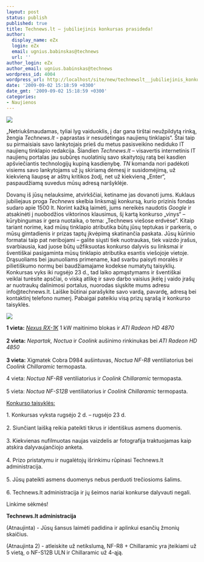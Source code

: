 ```yaml
---
layout: post
status: publish
published: true
title: Technews.lt – jubiliejinis konkursas prasideda!
author:
  display_name: eZx
  login: eZx
  email: ugnius.babinskas@technews
  url: ''
author_login: eZx
author_email: ugnius.babinskas@technews
wordpress_id: 4004
wordpress_url: http://localhost/site/new/technewslt__jubiliejinis_konkursas_prasideda/
date: '2009-09-02 15:18:59 +0300'
date_gmt: '2009-09-02 15:18:59 +0300'
categories:
- Naujienos
---
```

<div class="imgright"><img src="http://ezx.technews.lt/images/Illustrations/nerds_party.jpg"  /></div>
<p>„Netriukšmaudamas, tyliai lyg vaiduoklis, į dar gana tirštai neužpildytą rinką, žengia <i>Technews.lt</i> - paprastas ir nesudėtingas naujienų tinklapis“. Štai taip su pirmaisiais savo lankytojais prieš du metus pasisveikino nediduko IT naujienų tinklapio redakcija. Šiandien <i>Technews.lt</i> – visavertis internetinis IT naujienų portalas jau subūręs nuolatinių savo skaitytojų ratą bei kasdien apšviečiantis technologijų kupiną kasdienybę. <i>TN</i> komanda nori padėkoti visiems savo lankytojams už jų skiriamą dėmesį ir susidomėjimą, už kiekvieną liaupsę ar aštrų kritikos žodį, net už kiekvieną „Enter“, paspaudžiamą suvedus mūsų adresą naršyklėje.</p>
<p>Dovanų iš jūsų nelauksime, atvirkščiai, ketiname jas dovanoti jums. Kuklaus jubiliejaus proga <i>Technews</i> skelbia linksmąjį konkursą, kurio prizinis fondas sudaro apie 1500 lt. Norint kažką laimėti, jums nereikės naudotis <i>Google</i> ir atsakinėti į nuobodžios viktorinos klausimus, šį kartą konkurso „vinys“ – kūrybingumas ir gera nuotaika, o tema: „Technews viešose erdvėse“. Kitaip tariant norime, kad mūsų tinklapio atributika būtų jūsų teptukas ir parkeris, o mūsų gimtadienis ir prizas taptų įkvėpimą skatinančia paskata. Jūsų kūrinio formatai taip pat neribojami – galite siųsti tiek nuotraukas, tiek vaizdo įrašus, svarbiausia, kad juose būtų užfiksuotas konkurso dalyvis su linksmai ir šventiškai pasigaminta mūsų tinklapio atributika esantis viešojoje vietoje. Drąsuoliams bei jaunuoliams primename, kad svarbu paisyti moralės ir pilietiškumo normų bei baudžiamajame kodekse numatytų taisyklių. Konkursas vyks iki rugsėjo 23 d., tad laiko apmąstymams ir šventiškai veiklai turėsite apsčiai, o viską atlikę ir savo darbo vaisius įkėlę į vaido įrašų ar nuotraukų dalinimosi portalus, nuorodas siųskite mums adresu info@technews.lt. Laiške būtinai parašykite savo vardą, pavardę, adresą bei kontaktinį telefono numerį. Pabaigai pateikiu visą prizų sąrašą ir konkurso taisyklės.</p>
<p><img src="http://ezx.technews.lt/images/Illustrations/prizai.png" /></p>
<p><b>1 vieta:</b> <a class="ns" href="http://www.nexustek.nl/NXS-rx1kmodular80pluspowersupply1000watt.htm"><i>Nexus RX-1K</i></a> 1 kW maitinimo blokas ir <i>ATI Radeon HD 4870</i><br />
<br /><b>2 vieta:</b> <i>Nepartak, Noctua</i> ir <i>Coolink</i> aušinimo rinkinukas bei <i>ATI Radeon HD 4850</i><br />
<br /><b>3 vieta:</b> Xigmatek Cobra D984 aušintuvas, <i>Noctua NF-R8</i> ventiliatorius bei <i>Coolink Chillaramic</i> termopasta.</p>
<p>4 vieta: <i>Noctua NF-R8</i> ventiliatorius ir <i>Coolink Chillaramic</i> termopasta.<br />
<br />5 vieta: <i>Noctua NF-S12B</i> ventiliatorius ir <i>Coolink Chillaramic</i> termopasta.</p>
<p><u>Konkurso taisyklės:</u></p>
<p>1. Konkursas vyksta rugsėjo 2 d. – rugsėjo 23 d.<br />
<br />2. Siunčiant laišką reikia pateikti tikrus ir identiškus asmens duomenis.<br />
<br />3. Kiekvienas nufilmuotas naujas vaizdelis ar fotografija traktuojamas kaip atskira dalyvaujančiojo anketa.<br />
<br />4. Prizo pristatymu ir nugalėtojų išrinkimu rūpinasi Technews.lt administracija.<br />
<br />5. Jūsų pateikti asmens duomenys nebus perduoti trečiosioms šalims.<br />
<br />6. Technews.lt administracija ir jų šeimos nariai konkurse dalyvauti negali.</p>
<p>Linkime sėkmės!</p>
<p><b>Technews.lt administracija</b></p>
<p>(Atnaujinta) - Jūsų šansus laimėti padidina ir aplinkui esančių žmonių skaičius.</p>
<p>(Atnaujinta 2) - atleiskite už netikslumą, NF-R8 + Chillaramic yra įteikiami už 5 vietą, o NF-S12B ULN ir Chillaramic už 4-ąją.</p>
